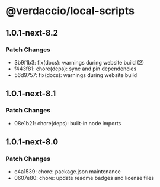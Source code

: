 # @verdaccio/local-scripts

## 1.0.1-next-8.2

### Patch Changes

- 3b9f1b3: fix(docs): warnings during website build (2)
- f443f81: chore(deps): sync and pin dependencies
- 56d9757: fix(docs): warnings during website build

## 1.0.1-next-8.1

### Patch Changes

- 08e1b21: chore(deps): built-in node imports

## 1.0.1-next-8.0

### Patch Changes

- e4a1539: chore: package.json maintenance
- 0607e80: chore: update readme badges and license files
